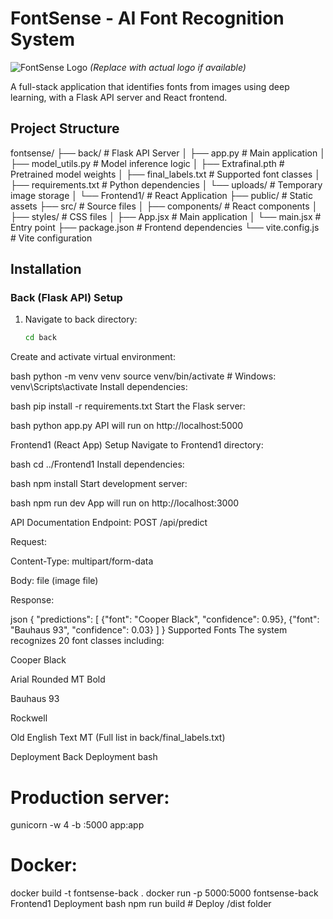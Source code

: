# FontSense - AI Font Recognition System

![FontSense Logo](https://via.placeholder.com/150) *(Replace with actual logo if available)*

A full-stack application that identifies fonts from images using deep learning, with a Flask API server and React frontend.

## Project Structure

fontsense/
├── back/ # Flask API Server
│ ├── app.py # Main application
│ ├── model_utils.py # Model inference logic
│ ├── Extrafinal.pth # Pretrained model weights
│ ├── final_labels.txt # Supported font classes
│ ├── requirements.txt # Python dependencies
│ └── uploads/ # Temporary image storage
│
└── Frontend1/ # React Application
├── public/ # Static assets
├── src/ # Source files
│ ├── components/ # React components
│ ├── styles/ # CSS files
│ ├── App.jsx # Main application
│ └── main.jsx # Entry point
├── package.json # Frontend dependencies
└── vite.config.js # Vite configuration


## Installation

### Back (Flask API) Setup

1. Navigate to back directory:
   ```bash
   cd back
Create and activate virtual environment:

bash
python -m venv venv
source venv/bin/activate  # Windows: venv\Scripts\activate
Install dependencies:

bash
pip install -r requirements.txt
Start the Flask server:

bash
python app.py
API will run on http://localhost:5000

Frontend1 (React App) Setup
Navigate to Frontend1 directory:

bash
cd ../Frontend1
Install dependencies:

bash
npm install
Start development server:

bash
npm run dev
App will run on http://localhost:3000

API Documentation
Endpoint: POST /api/predict

Request:

Content-Type: multipart/form-data

Body: file (image file)

Response:

json
{
  "predictions": [
    {"font": "Cooper Black", "confidence": 0.95},
    {"font": "Bauhaus 93", "confidence": 0.03}
  ]
}
Supported Fonts
The system recognizes 20 font classes including:

Cooper Black

Arial Rounded MT Bold

Bauhaus 93

Rockwell

Old English Text MT
(Full list in back/final_labels.txt)

Deployment
Back Deployment
bash
# Production server:
gunicorn -w 4 -b :5000 app:app

# Docker:
docker build -t fontsense-back .
docker run -p 5000:5000 fontsense-back
Frontend1 Deployment
bash
npm run build  # Deploy /dist folder

